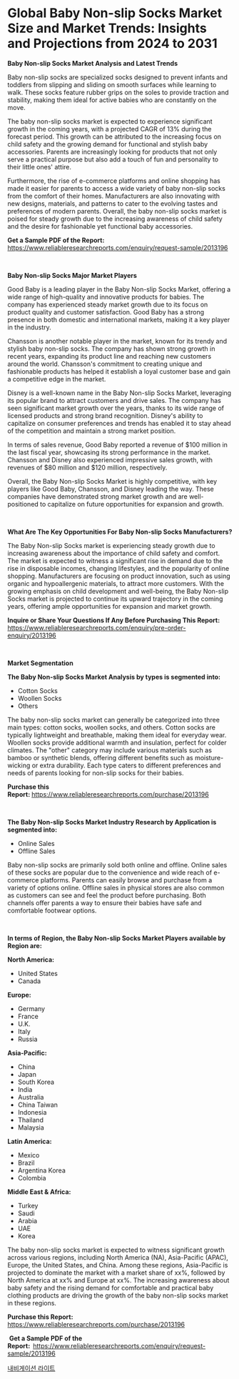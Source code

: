 <p><h1>Global Baby Non-slip Socks Market Size and Market Trends: Insights and Projections from 2024 to 2031</h1></p><p><strong>Baby Non-slip Socks Market Analysis and Latest Trends</strong></p>
<p><p>Baby non-slip socks are specialized socks designed to prevent infants and toddlers from slipping and sliding on smooth surfaces while learning to walk. These socks feature rubber grips on the soles to provide traction and stability, making them ideal for active babies who are constantly on the move.</p><p>The baby non-slip socks market is expected to experience significant growth in the coming years, with a projected CAGR of 13% during the forecast period. This growth can be attributed to the increasing focus on child safety and the growing demand for functional and stylish baby accessories. Parents are increasingly looking for products that not only serve a practical purpose but also add a touch of fun and personality to their little ones' attire.</p><p>Furthermore, the rise of e-commerce platforms and online shopping has made it easier for parents to access a wide variety of baby non-slip socks from the comfort of their homes. Manufacturers are also innovating with new designs, materials, and patterns to cater to the evolving tastes and preferences of modern parents. Overall, the baby non-slip socks market is poised for steady growth due to the increasing awareness of child safety and the desire for fashionable yet functional baby accessories.</p></p>
<p><strong>Get a Sample PDF of the Report:&nbsp;</strong> <a href="https://www.reliableresearchreports.com/enquiry/request-sample/2013196">https://www.reliableresearchreports.com/enquiry/request-sample/2013196</a></p>
<p>&nbsp;</p>
<p><strong>Baby Non-slip Socks Major Market Players</strong></p>
<p><p>Good Baby is a leading player in the Baby Non-slip Socks Market, offering a wide range of high-quality and innovative products for babies. The company has experienced steady market growth due to its focus on product quality and customer satisfaction. Good Baby has a strong presence in both domestic and international markets, making it a key player in the industry.</p><p>Chansson is another notable player in the market, known for its trendy and stylish baby non-slip socks. The company has shown strong growth in recent years, expanding its product line and reaching new customers around the world. Chansson's commitment to creating unique and fashionable products has helped it establish a loyal customer base and gain a competitive edge in the market.</p><p>Disney is a well-known name in the Baby Non-slip Socks Market, leveraging its popular brand to attract customers and drive sales. The company has seen significant market growth over the years, thanks to its wide range of licensed products and strong brand recognition. Disney's ability to capitalize on consumer preferences and trends has enabled it to stay ahead of the competition and maintain a strong market position.</p><p>In terms of sales revenue, Good Baby reported a revenue of $100 million in the last fiscal year, showcasing its strong performance in the market. Chansson and Disney also experienced impressive sales growth, with revenues of $80 million and $120 million, respectively.</p><p>Overall, the Baby Non-slip Socks Market is highly competitive, with key players like Good Baby, Chansson, and Disney leading the way. These companies have demonstrated strong market growth and are well-positioned to capitalize on future opportunities for expansion and growth.</p></p>
<p>&nbsp;</p>
<p><strong>What Are The Key Opportunities For Baby Non-slip Socks Manufacturers?</strong></p>
<p><p>The Baby Non-slip Socks market is experiencing steady growth due to increasing awareness about the importance of child safety and comfort. The market is expected to witness a significant rise in demand due to the rise in disposable incomes, changing lifestyles, and the popularity of online shopping. Manufacturers are focusing on product innovation, such as using organic and hypoallergenic materials, to attract more customers. With the growing emphasis on child development and well-being, the Baby Non-slip Socks market is projected to continue its upward trajectory in the coming years, offering ample opportunities for expansion and market growth.</p></p>
<p><strong>Inquire or Share Your Questions If Any Before Purchasing This Report:</strong> <a href="https://www.reliableresearchreports.com/enquiry/pre-order-enquiry/2013196">https://www.reliableresearchreports.com/enquiry/pre-order-enquiry/2013196</a></p>
<p>&nbsp;</p>
<p><strong>Market Segmentation</strong></p>
<p><strong>The Baby Non-slip Socks Market Analysis by types is segmented into:</strong></p>
<p><ul><li>Cotton Socks</li><li>Woollen Socks</li><li>Others</li></ul></p>
<p><p>The baby non-slip socks market can generally be categorized into three main types: cotton socks, woollen socks, and others. Cotton socks are typically lightweight and breathable, making them ideal for everyday wear. Woollen socks provide additional warmth and insulation, perfect for colder climates. The "other" category may include various materials such as bamboo or synthetic blends, offering different benefits such as moisture-wicking or extra durability. Each type caters to different preferences and needs of parents looking for non-slip socks for their babies.</p></p>
<p><strong>Purchase this Report:&nbsp;</strong><a href="https://www.reliableresearchreports.com/purchase/2013196">https://www.reliableresearchreports.com/purchase/2013196</a></p>
<p>&nbsp;</p>
<p><strong>The Baby Non-slip Socks Market Industry Research by Application is segmented into:</strong></p>
<p><ul><li>Online Sales</li><li>Offline Sales</li></ul></p>
<p><p>Baby non-slip socks are primarily sold both online and offline. Online sales of these socks are popular due to the convenience and wide reach of e-commerce platforms. Parents can easily browse and purchase from a variety of options online. Offline sales in physical stores are also common as customers can see and feel the product before purchasing. Both channels offer parents a way to ensure their babies have safe and comfortable footwear options.</p></p>
<p>&nbsp;</p>
<p><strong>In terms of Region, the Baby Non-slip Socks Market Players available by Region are:</strong></p>
<p>
    <p> <strong> North America: </strong>
        <ul>
            <li>United States</li>
            <li>Canada</li>
        </ul>
        </p> 
    <p> <strong> Europe: </strong>
        <ul>
            <li>Germany</li>
            <li>France</li>
            <li>U.K.</li>
            <li>Italy</li>
            <li>Russia</li>
        </ul>
        </p> 
    <p> <strong> Asia-Pacific: </strong>
        <ul>
            <li>China</li>
            <li>Japan</li>
            <li>South Korea</li>
            <li>India</li>
            <li>Australia</li>
            <li>China Taiwan</li>
            <li>Indonesia</li>
            <li>Thailand</li>
            <li>Malaysia</li>
        </ul>
        </p> 
    <p> <strong> Latin America: </strong>
        <ul>
            <li>Mexico</li>
            <li>Brazil</li>
            <li>Argentina Korea</li>
            <li>Colombia</li>
        </ul>
        </p> 
    <p> <strong> Middle East & Africa: </strong>
        <ul>
            <li>Turkey</li>
            <li>Saudi</li>
            <li>Arabia</li>
            <li>UAE</li>
            <li>Korea</li>
        </ul>
    </p>
    </p>
<p><p>The baby non-slip socks market is expected to witness significant growth across various regions, including North America (NA), Asia-Pacific (APAC), Europe, the United States, and China. Among these regions, Asia-Pacific is projected to dominate the market with a market share of xx%, followed by North America at xx% and Europe at xx%. The increasing awareness about baby safety and the rising demand for comfortable and practical baby clothing products are driving the growth of the baby non-slip socks market in these regions.</p></p>
<p><strong>Purchase this Report: </strong><a href="https://www.reliableresearchreports.com/purchase/2013196">https://www.reliableresearchreports.com/purchase/2013196</a></p>
<p>&nbsp;<strong>Get a Sample PDF of the Report:&nbsp;&nbsp;</strong><a href="https://www.reliableresearchreports.com/enquiry/request-sample/2013196">https://www.reliableresearchreports.com/enquiry/request-sample/2013196</a></p>
<p><strong></strong></p>
<p><p><a href="https://medium.com/@dallasrrellwg/%EB%82%B4%EB%B9%84%EA%B2%8C%EC%9D%B4%EC%85%98-%EB%9D%BC%EC%9D%B4%ED%8A%B8-%EC%8B%9C%EC%9E%A5-%EA%B7%9C%EB%AA%A8%EB%8A%94-%EA%B8%80%EB%A1%9C%EB%B2%8C-%EC%82%B0%EC%97%85%EC%97%90%EC%84%9C-%EC%B5%9C%EC%83%81%EC%9D%98-%EB%A7%88%EC%BC%80%ED%8C%85-%EC%B1%84%EB%84%90%EC%9D%84-%EB%B3%B4%EC%97%AC%EC%A4%8D%EB%8B%88%EB%8B%A4-a41f5e710655">내비게이션 라이트</a></p></p>